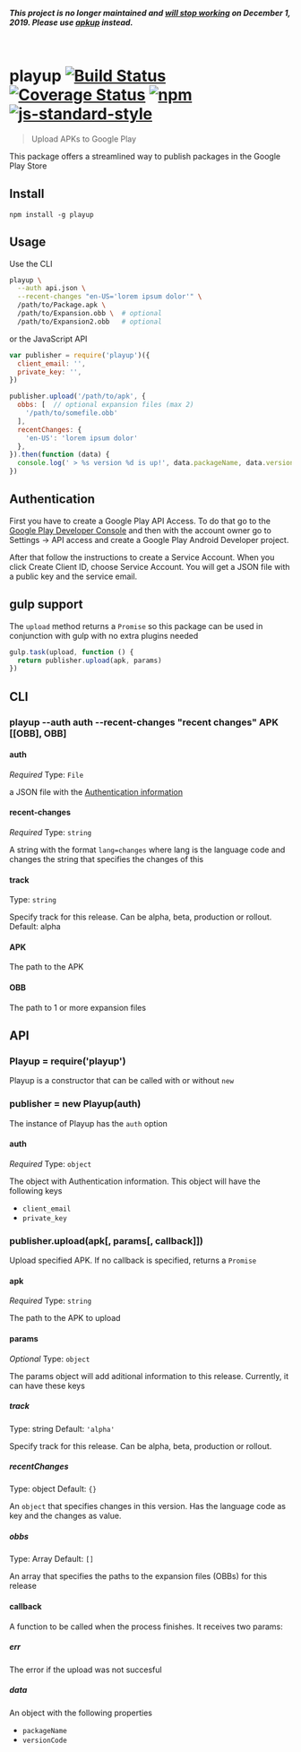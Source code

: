 _**This project is no longer maintained and [will stop working](https://github.com/jeduan/playup/issues/37) on December 1, 2019. Please use [apkup](https://www.npmjs.com/package/apkup) instead.**_

<br>

# playup [![Build Status][travis-image]][travis-url] [![Coverage Status][coveralls-image]][coveralls-url] [![npm][npm-image]][npm-url] [![js-standard-style][standard-image]][standard-url]

[travis-image]: https://travis-ci.org/jeduan/playup.svg?branch=master
[travis-url]: https://travis-ci.org/jeduan/playup
[coveralls-image]: https://coveralls.io/repos/jeduan/playup/badge.svg?branch=master&service=github
[coveralls-url]: https://coveralls.io/github/jeduan/playup?branch=master
[npm-image]: https://img.shields.io/npm/v/playup.svg?style=flat
[npm-url]: https://npmjs.org/package/playup
[standard-image]: https://img.shields.io/badge/code%20style-standard-brightgreen.svg?style=flat
[standard-url]: https://github.com/feross/standard

 > Upload APKs to Google Play

This package offers a streamlined way to publish packages in the Google Play Store


## Install

```
npm install -g playup
```

## Usage

Use the CLI

```bash
playup \
  --auth api.json \
  --recent-changes "en-US='lorem ipsum dolor'" \
  /path/to/Package.apk \
  /path/to/Expansion.obb \  # optional
  /path/to/Expansion2.obb   # optional
```

or the JavaScript API

```javascript
var publisher = require('playup')({
  client_email: '',
  private_key: '',
})

publisher.upload('/path/to/apk', {
  obbs: [  // optional expansion files (max 2)
    '/path/to/somefile.obb'
  ],
  recentChanges: {
    'en-US': 'lorem ipsum dolor'
  },
}).then(function (data) {
  console.log(' > %s version %d is up!', data.packageName, data.versionCode)
})
```

## Authentication

First you have to create a Google Play API Access. To do that go to the
[Google Play Developer Console](https://play.google.com/apps/publish) and then
with the account owner go to Settings -> API access and create a Google Play
Android Developer project.

After that follow the instructions to create a Service Account.
When you click Create Client ID, choose Service Account. You will get a JSON file
with a public key and the service email.

## gulp support

The `upload` method returns a `Promise` so this package can be used in conjunction with gulp with no extra plugins needed

```javascript
gulp.task(upload, function () {
  return publisher.upload(apk, params)
})
```

## CLI

### playup --auth auth --recent-changes "recent changes" APK [[OBB], OBB]

#### auth

*Required*
Type: `File`

a JSON file with the [Authentication information](#authentication)

#### recent-changes
*Required*
Type: `string`

A string with the format `lang=changes` where lang is the language code and changes the string that specifies the changes of this

#### track
Type: `string`

Specify track for this release. Can be alpha, beta, production or rollout. Default: alpha

#### APK

The path to the APK

#### OBB

The path to 1 or more expansion files

## API

### Playup = require('playup')

Playup is a constructor that can be called with or without `new`

### publisher = new Playup(auth)

The instance of Playup has the `auth` option

#### auth

*Required*
Type: `object`

The object with Authentication information. This object will have the following keys
 - `client_email`
 - `private_key`

### publisher.upload(apk[, params[, callback]])

Upload specified APK. If no callback is specified, returns a `Promise`

#### apk

*Required*
Type: `string`

The path to the APK to upload

#### params

*Optional*
Type: `object`

The params object will add aditional information to this release. Currently, it can have these keys

##### track

 Type: string
 Default: `'alpha'`

 Specify track for this release. Can be alpha, beta, production or rollout.

##### recentChanges

 Type: object
 Default: `{}`

 An `object` that specifies changes in this version. Has the language code as key and the changes as value.

##### obbs

 Type: Array
 Default: `[]`

 An array that specifies the paths to the expansion files (OBBs) for this release

#### callback

 A function to be called when the process finishes. It receives two params:

##### err

The error if the upload was not succesful

##### data

An object with the following properties

 - `packageName`
 - `versionCode`
